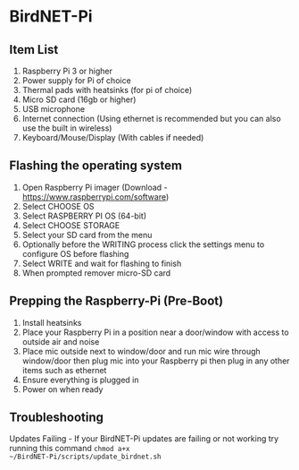 # BirdNET-Pi
## Item List
1. Raspberry Pi 3 or higher
2. Power supply for Pi of choice
3. Thermal pads with heatsinks (for pi of choice)
4. Micro SD card (16gb or higher)
5. USB microphone
6. Internet connection (Using ethernet is recommended but you can also use the built in wireless)
7. Keyboard/Mouse/Display (With cables if needed)

## Flashing the operating system
1. Open Raspberry Pi imager (Download - https://www.raspberrypi.com/software)
2. Select CHOOSE OS
3. Select RASPBERRY PI OS (64-bit)
4. Select CHOOSE STORAGE
5. Select your SD card from the menu
6. Optionally before the WRITING process click the settings menu to configure OS before flashing
7. Select WRITE and wait for flashing to finish
8. When prompted remover micro-SD card

## Prepping the Raspberry-Pi (Pre-Boot)
1. Install heatsinks
2. Place your Raspberry Pi in a position near a door/window with access to outside air and noise
3. Place mic outside next to window/door and run mic wire through window/door then plug mic into your Raspberry pi then plug in any other items such as ethernet
4. Ensure everything is plugged in
5. Power on when ready

## Troubleshooting
Updates Failing - If your BirdNET-Pi updates are failing or not working try running this command <code>chmod a+x ~/BirdNET-Pi/scripts/update_birdnet.sh</code>
